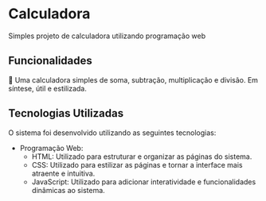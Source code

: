 # Calculadora

Simples projeto de calculadora utilizando programação web

## Funcionalidades
🧮 Uma calculadora simples de soma, subtração, multiplicação e divisão. Em síntese, útil e estilizada. 

## Tecnologias Utilizadas

O sistema foi desenvolvido utilizando as seguintes tecnologias:

- Programação Web:
  - HTML: Utilizado para estruturar e organizar as páginas do sistema.
  - CSS: Utilizado para estilizar as páginas e tornar a interface mais atraente e intuitiva.
  - JavaScript: Utilizado para adicionar interatividade e funcionalidades dinâmicas ao sistema.
